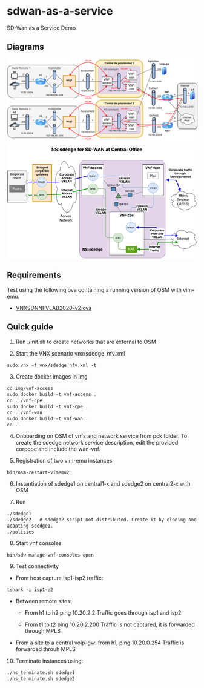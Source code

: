 # sdwan-as-a-service
SD-Wan as a Service Demo

## Diagrams 
![global scenario](doc/global-arch-tun.png)

![ns architecture](doc/ns-architecture-editable.png)

## Requirements
Test using the following ova containing a running version of OSM with vim-emu.

- [VNXSDNNFVLAB2020-v2.ova](https://idefix.dit.upm.es/download/vnx/vnx-vm/VNXSDNNFVLAB2020-v2.ova)

## Quick guide 
1. Run ./init.sh to create networks that are external to OSM

2. Start the VNX scenario vnx/sdedge\_nfv.xml

```shell
sudo vnx -f vnx/sdedge_nfv.xml -t
```

3. Create docker images in img

```shell
cd img/vnf-access
sudo docker build -t vnf-access .
cd ../vnf-cpe 
sudo docker build -t vnf-cpe .
cd ../vnf-wan 
sudo docker build -t vnf-wan .
cd ..
```

4. Onboarding on OSM of vnfs and network service from pck folder. To create the sdedge network service description, edit the provided corpcpe and include the wan-vnf.

5. Registration of two vim-emu instances

```shell
bin/osm-restart-vimemu2 
```

6. Instantiation of sdedge1 on central1-x and sdedge2 on central2-x with OSM

7. Run 

```shell
./sdedge1
./sdedge2   # sdedge2 script not distributed. Create it by cloning and adapting sdedge1.
./policies
```

8. Start vnf consoles 

```shell
bin/sdw-manage-vnf-consoles open
```

9. Test connectivity

  - From host capture isp1-isp2 traffic:  

```shell
tshark -i isp1-e2
```

  - Between remote sites:
     * From h1 to h2 ping 10.20.2.2
       Traffic goes through isp1 and isp2

     * From t1 to t2 ping 10.20.2.200
       Traffic is not captured, it is forwarded through MPLS

  - From a site to a central voip-gw: from h1, ping 10.20.0.254
    Traffic is forwarded throuh MPLS

10. Terminate instances using:

```shell
./ns_terminate.sh sdedge1
./ns_terminate.sh sdedge2 
```

